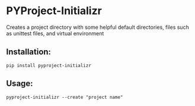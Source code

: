 # PYProject-Initializr

Creates a project directory with some helpful default directories, files such as unittest files, and virtual environment

## Installation:
```
pip install pyproject-initializr
```


## Usage:
```
pyproject-initializr --create "project name"
```
